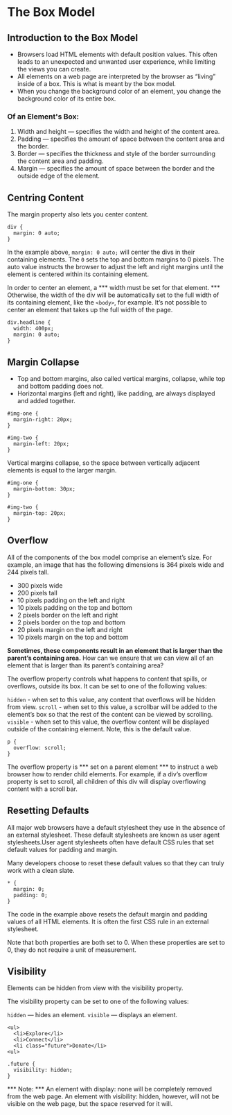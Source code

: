 # The Box Model

## Introduction to the Box Model
* Browsers load HTML elements with default position values. This often leads to an unexpected and unwanted user experience, while limiting the views you can create. 
* All elements on a web page are interpreted by the browser as “living” inside of a box. This is what is meant by the box model.
* When you change the background color of an element, you change the background color of its entire box.

### Of an Element's Box:
1. Width and height — specifies the width and height of the content area.
2. Padding — specifies the amount of space between the content area and the border.
3. Border — specifies the thickness and style of the border surrounding the content area and padding.
4. Margin — specifies the amount of space between the border and the outside edge of the element.

## Centring Content
The margin property also lets you center content. 
```
div {
  margin: 0 auto;
}
```
In the example above, `margin: 0 auto;` will center the divs in their containing elements. 
The `0` sets the top and bottom margins to 0 pixels. The auto value instructs the browser to adjust the left and right margins until the element is centered within its containing element.

In order to center an element, a *** width must be set for that element. *** Otherwise, the width of the div will be automatically set to the full width of its containing element, like the `<body>`, for example. It’s not possible to center an element that takes up the full width of the page.
```
div.headline {
  width: 400px;
  margin: 0 auto;
}
```

## Margin Collapse
* Top and bottom margins, also called vertical margins, collapse, while top and bottom padding does not.
* Horizontal margins (left and right), like padding, are always displayed and added together. 

```
#img-one {
  margin-right: 20px;
}

#img-two {
  margin-left: 20px;
}
```

Vertical margins collapse, so the space between vertically adjacent elements is equal to the larger margin.
```
#img-one {
  margin-bottom: 30px;
}

#img-two {
  margin-top: 20px;
}
```

## Overflow
All of the components of the box model comprise an element’s size. For example, an image that has the following dimensions is 364 pixels wide and 244 pixels tall.

* 300 pixels wide
* 200 pixels tall
* 10 pixels padding on the left and right
* 10 pixels padding on the top and bottom
* 2 pixels border on the left and right
* 2 pixels border on the top and bottom
* 20 pixels margin on the left and right
* 10 pixels margin on the top and bottom

**Sometimes, these components result in an element that is larger than the parent’s containing area.** How can we ensure that we can view all of an element that is larger than its parent’s containing area?

The overflow property controls what happens to content that spills, or overflows, outside its box. It can be set to one of the following values:

`hidden` - when set to this value, any content that overflows will be hidden from view.
`scroll` - when set to this value, a scrollbar will be added to the element’s box so that the rest of the content can be viewed by scrolling.
`visible` - when set to this value, the overflow content will be displayed outside of the containing element. Note, this is the default value.
```
p {
  overflow: scroll; 
}
```
The overflow property is *** set on a parent element *** to instruct a web browser how to render child elements. For example, if a div’s overflow property is set to scroll, all children of this div will display overflowing content with a scroll bar.

## Resetting Defaults
All major web browsers have a default stylesheet they use in the absence of an external stylesheet. These default stylesheets are known as user agent stylesheets.User agent stylesheets often have default CSS rules that set default values for padding and margin. 

Many developers choose to reset these default values so that they can truly work with a clean slate.
```
* {
  margin: 0;
  padding: 0;
}
```
The code in the example above resets the default margin and padding values of all HTML elements. It is often the first CSS rule in an external stylesheet.

Note that both properties are both set to 0. When these properties are set to 0, they do not require a unit of measurement.

## Visibility
Elements can be hidden from view with the visibility property.

The visibility property can be set to one of the following values:

`hidden` — hides an element.
`visible` — displays an element.
```
<ul>
  <li>Explore</li>
  <li>Connect</li>
  <li class="future">Donate</li>
<ul>

.future {
  visibility: hidden;
}
```

*** Note: *** An element with display: none will be completely removed from the web page. An element with visibility: hidden, however, will not be visible on the web page, but the space reserved for it will.
